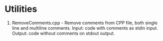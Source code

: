 # Utilities

1) RemoveComments.cpp - Remove comments from CPP file, both single line and multiline comments.
Input: code with comments as stdin input.
Output: code without comments on stdout output.
